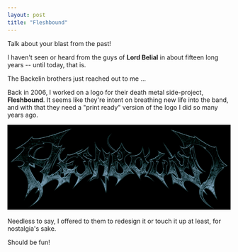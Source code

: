 ```yaml
---
layout: post
title: "Fleshbound"
---
```


Talk about your blast from the past!

I haven't seen or heard from the guys of **Lord Belial** in about fifteen long years -- until today, that is. 

The Backelin brothers just reached out to me ... 

Back in 2006, I worked on a logo for their death metal side-project, **Fleshbound**. It seems like they're intent on breathing new life into the band, and with that they need a "print ready" version of the logo I did so many years ago.

<img src="..\assets\img\blog\fleshbound.jpg" alt="Fleshbound" width="600"/>

Needless to say, I offered to them to redesign it or touch it up at least, for nostalgia's sake. 

Should be fun! 

